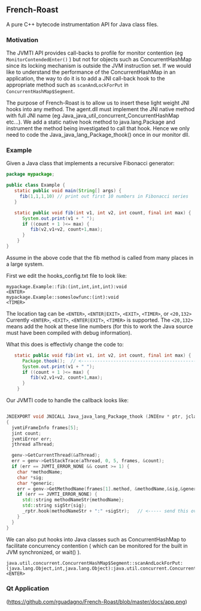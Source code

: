 ## French-Roast
A pure C++ bytecode instrumentation API for Java class files. 

### Motivation
The JVMTI API provides call-backs to profile for monitor contention (eg `MonitorContendedEnter()` ) but not for objects such as ConcurrentHashMap since its locking mechanism is outside the JVM instruction set. If we would like to understand the performance of the ConcurrentHashMap in an application, the way to do it is to add a JNI call-back hook to the appropriate method such as `scanAndLockForPut` in `ConcurrentHashMap$Segment`.

The purpose of French-Roast is to allow us to insert these light weight JNI hooks into any method. The agent.dll must implement the JNI native method with full JNI name (eg Java_java_util_concurrent_ConcurrentHashMap etc...). We add a static native hook method to java.lang.Package and instrument the method being investigated to call that hook. Hence we only need to code the Java_java_lang_Package_thook() once in our monitor dll.


### Example

Given a Java class that implements a recursive Fibonacci generator:
```Java
package mypackage;

public class Example {
   static public void main(String[] args) {
     fib(1,1,1,10) // print out first 10 numbers in Fibonacci series
   }

   static public void fib(int v1, int v2, int count, final int max) {
      System.out.print(v1 + " ");
      if ((count + 1 )<= max) {
         fib(v2,v1+v2, count+1,max);
      }
    }
}
```
Assume in the above code that the fib method is called from many places in a large system.

First we edit the hooks_config.txt file to look like:
```
mypackage.Example::fib:(int,int,int,int):void                           <ENTER>
mypackage.Example::someslowfunc:(int):void                              <TIMER>
```

The location tag can be `<ENTER>`, `<ENTER|EXIT>`, `<EXIT>`, `<TIMER>`, or `<20,132>`
Currently  `<ENTER>`,  `<EXIT>`, `<ENTER|EXIT>`, `<TIMER>` is supported. The `<20,132>` means add the hook at these line numbers (for this to work the Java source must have been compiled with debug information).

What this does is effectivly change the code to:
```Java
   static public void fib(int v1, int v2, int count, final int max) {
      Package.thook();  // <------------------------------------------------ hook ----------
      System.out.print(v1 + " ");
      if ((count + 1 )<= max) {
         fib(v2,v1+v2, count+1,max);
      }
    }
```

Our JVMTI code to handle the callback looks like:
```C++

JNIEXPORT void JNICALL Java_java_lang_Package_thook (JNIEnv * ptr, jclass object)
{
  jvmtiFrameInfo frames[5];
  jint count;
  jvmtiError err;
  jthread aThread;

  genv->GetCurrentThread(&aThread);
  err = genv->GetStackTrace(aThread, 0, 5, frames, &count);
  if (err == JVMTI_ERROR_NONE && count >= 1) {
    char *methodName;
    char *sig;
    char *generic;
    err = genv->GetMethodName(frames[1].method, &methodName,&sig,&generic);
    if (err == JVMTI_ERROR_NONE) {
      std::string methodNameStr{methodName};
      std::string sigStr{sig};
      _rptr.hook(methodNameStr + ":" +sigStr);   // <----- send this over a Socket to server listening
    }
  }
}

```

We can also put hooks into Java classes such as ConcurrentHashMap to facilitate concurrency contention ( which can be monitored for the built in
JVM synchronized, or wait() ).
```
java.util.concurrent.ConcurrentHashMap$Segment::scanAndLockForPut:(java.lang.Object,int,java.lang.Object):java.util.concurrent.ConcurrentHashMap$HashEntry <ENTER>

```

### Qt Application
(https://github.com/rguadagno/French-Roast/blob/master/docs/app.png)





  